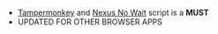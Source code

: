 - [Tampermonkey](https://microsoftedge.microsoft.com/addons/detail/tampermonkey/iikmkjmpaadaobahmlepeloendndfphd) and [Nexus No Wait](https://greasyfork.org/tr/scripts/394039-nexus-no-wait) script is a **MUST**
- UPDATED FOR OTHER BROWSER APPS
